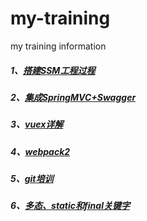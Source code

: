 # my-training
my training information

##### 1、[搭建SSM工程过程](https://github.com/wyh2020/my-training/blob/master/%E6%90%AD%E5%BB%BASSM%E5%B7%A5%E7%A8%8B%E8%BF%87%E7%A8%8B.pdf)   
##### 2、[集成SpringMVC+Swagger](https://github.com/wyh2020/my-training/blob/master/%E9%9B%86%E6%88%90SpringMVC%2BSwagger.pdf)    
##### 3、[vuex详解](https://github.com/wyh2020/my-training/blob/master/vuex%E8%AF%A6%E8%A7%A3.pdf)    
##### 4、[webpack2](https://github.com/wyh2020/my-training/blob/master/webpack2.pdf)
##### 5、[git培训](https://github.com/wyh2020/my-training/blob/master/git%E5%9F%B9%E8%AE%AD.pdf)
##### 6、[多态、static和final关键字](https://github.com/wyh2020/my-training/blob/master/%E5%A4%9A%E6%80%81%E3%80%81static%E5%92%8Cfinal%E5%85%B3%E9%94%AE%E5%AD%97.pdf)

